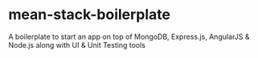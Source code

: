 # mean-stack-boilerplate
A boilerplate to start an app on top of MongoDB, Express.js, AngularJS &amp; Node.js along with UI &amp; Unit Testing tools
